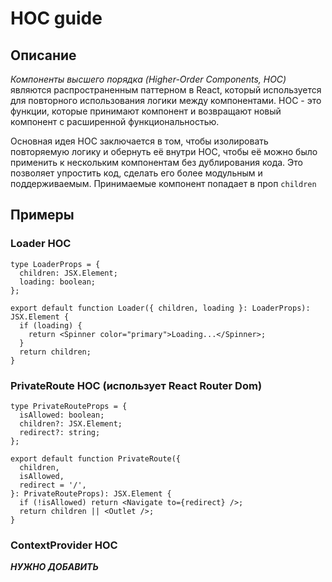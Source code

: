 # HOC guide

## Описание

_Компоненты высшего порядка (Higher-Order Components, HOC)_ являются распространенным
паттерном в React, который используется для повторного использования логики между
компонентами. HOC - это функции, которые принимают компонент и возвращают новый компонент
с расширенной функциональностью.

Основная идея HOC заключается в том, чтобы изолировать повторяемую логику и обернуть её
внутри HOC, чтобы её можно было применить к нескольким компонентам без дублирования кода.
Это позволяет упростить код, сделать его более модульным и поддерживаемым. Принимаемые
компонент попадает в проп `children`

## Примеры

### Loader HOC

```tsx
type LoaderProps = {
  children: JSX.Element;
  loading: boolean;
};

export default function Loader({ children, loading }: LoaderProps): JSX.Element {
  if (loading) {
    return <Spinner color="primary">Loading...</Spinner>;
  }
  return children;
}
```

### PrivateRoute HOC (использует React Router Dom)

```tsx
type PrivateRouteProps = {
  isAllowed: boolean;
  children?: JSX.Element;
  redirect?: string;
};

export default function PrivateRoute({
  children,
  isAllowed,
  redirect = '/',
}: PrivateRouteProps): JSX.Element {
  if (!isAllowed) return <Navigate to={redirect} />;
  return children || <Outlet />;
}
```

### ContextProvider HOC

**_НУЖНО ДОБАВИТЬ_**
